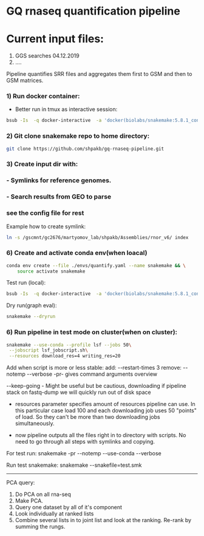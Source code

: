 # GQ rnaseq quantification pipeline

# Current input files:
1) GGS searches 04.12.2019
2) ....

Pipeline quantifies SRR files and aggregates them first to GSM and then to GSM matrices.

### 1) Run docker container:
- Better run in tmux as interactive session:
```bash
bsub -Is  -q docker-interactive  -a 'docker(biolabs/snakemake:5.8.1_conda4.7.12)' /bin/bash
```
### 2) Git clone snakemake repo to home directory:
```bash
git clone https://github.com/shpakb/gq-rnaseq-pipeline.git
```

### 3) Create input dir with:
### - Symlinks for reference genomes.
### - Search results from GEO to parse 
### see the config file for rest 

Example how to create symlink:
```bash
ln -s /gscmnt/gc2676/martyomov_lab/shpakb/Assemblies/rnor_v6/ index 
```

### 6) Create and activate conda env(when loacal) 
```bash 
conda env create --file ./envs/quantify.yaml --name snakemake && \
    source activate snakemake
```

Test run (local): 
```bash
bsub -Is  -q docker-interactive  -a 'docker(biolabs/snakemake:5.8.1_conda4.7.12)' /bin/bash
```
Dry run(graph eval):
```bash
snakemake --dryrun
```

### 6) Run pipeline in test mode on cluster(when on cluster): 
```bash
snakemake --use-conda --profile lsf --jobs 50\
 --jobscript lsf_jobscript.sh\
 --resources download_res=4 writing_res=20
```

Add when script is more or less stable:
add: --restart-times 3 
remove: --notemp 
--verbose
 -pr- gives command arguments overview

 --keep-going - Might be useful but be cautious, downloading if pipeline stack on fastq-dump we will quickly run out of 
 disk space 

- resources parameter specifies amount of resources pipeline can use. In this particular case load 100 and 
each downloading job uses 50 "points" of load. So they can't be more than two downloading jobs simultaneously. 

- now pipeline outputs all the files right in to directory with scripts. No need to go through all steps with symlinks 
and copying. 

For test run:
snakemake -pr --notemp --use-conda --verbose

Run test snakemake:
snakemake --snakefile=test.smk

-----------------------------
PCA query: 
1) Do PCA on all rna-seq
2) Make PCA.
3) Query one dataset by all of it's component
4) Look individually at ranked lists
5) Combine several lists in to joint list and look at the ranking. Re-rank by summing the rungs.
